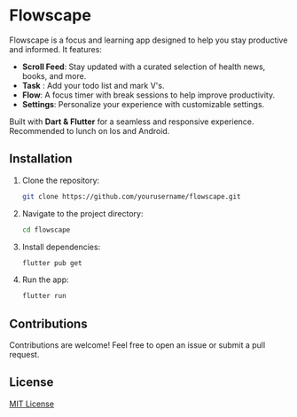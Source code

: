 # Flowscape  

Flowscape is a focus and learning app designed to help you stay productive and informed. It features:  

- **Scroll Feed**: Stay updated with a curated selection of health news, books, and more.  
- **Task** : Add your todo list and mark V's.
- **Flow**: A focus timer with break sessions to help improve productivity.  
- **Settings**: Personalize your experience with customizable settings.  

Built with **Dart & Flutter** for a seamless and responsive experience.  
Recommended to lunch on Ios and Android.

## Installation  

1. Clone the repository:  
   ```bash
   git clone https://github.com/yourusername/flowscape.git
   ```
2. Navigate to the project directory:  
   ```bash
   cd flowscape
   ```
3. Install dependencies:  
   ```bash
   flutter pub get
   ```
4. Run the app:  
   ```bash
   flutter run
   ```  

## Contributions  
Contributions are welcome! Feel free to open an issue or submit a pull request.  

## License  
[MIT License](LICENSE)  
